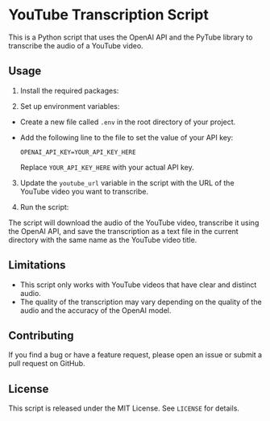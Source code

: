 YouTube Transcription Script
============================

This is a Python script that uses the OpenAI API and the PyTube library to transcribe the audio of a YouTube video.

Usage
-----

1. Install the required packages:

2. Set up environment variables:

- Create a new file called `.env` in the root directory of your project.
- Add the following line to the file to set the value of your API key:

  ```
  OPENAI_API_KEY=YOUR_API_KEY_HERE
  ```

  Replace `YOUR_API_KEY_HERE` with your actual API key.

3. Update the `youtube_url` variable in the script with the URL of the YouTube video you want to transcribe.

4. Run the script:

The script will download the audio of the YouTube video, transcribe it using the OpenAI API, and save the transcription as a text file in the current directory with the same name as the YouTube video title.

Limitations
-----------

- This script only works with YouTube videos that have clear and distinct audio.
- The quality of the transcription may vary depending on the quality of the audio and the accuracy of the OpenAI model.

Contributing
------------

If you find a bug or have a feature request, please open an issue or submit a pull request on GitHub.

License
-------

This script is released under the MIT License. See `LICENSE` for details.
